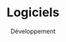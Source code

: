 ---
layout: service
title: "Logiciels"
subtitle: "Développement"
lang: fr
ref: Software Development
img: computer.png
description: Nous offrons le développement et la maintenance d'applications informatiques et d'outils logiciels en tant que service. L'expérience acquise dans les meilleures institutions financières et académiques, est la garantie de la haute qualité de nos solutions. Nous avons développé des applications web utilisées dans des organisations telles que Médecins Sans Frontières et Credit Suisse, en utilisant les technologies modernes telles que Spring Boot, React, Oracle et MS SQL. D'autre part, au cours de la recherche universitaire, nous avons également mis en oeuvre des outils d'aide au développement et aux tests de logiciels. Enfin, nous avons participé à quelques projets au cours desquels nous avons transformé et analysé des données. Si vous avez besoin de tels services, n'hésitez pas à nous contacter. Nous sommes spécialistes dans le développement et la maintenance d'applications informatiques et d'outils logiciels.
---